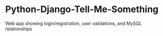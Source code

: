 # Python-Django-Tell-Me-Something
Web app showing login/registration, user validations, and MySQL relationships

